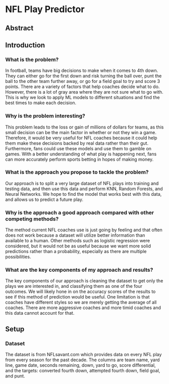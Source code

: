 # NFL Play Predictor

## Abstract

## Introduction
### What is the problem?
In football, teams have big decisions to make when it comes to 4th down. They can either go for the first down and risk turning the ball over, punt the ball to the other team further away, or go for a field goal to try and score 3 points. There are a variety of factors that help coaches decide what to do. However, there is a lot of gray area where they are not sure what to go with. This is why we look to apply ML models to different situations and find the best times to make each decision.

### Why is the problem interesting?
This problem leads to the loss or gain of millions of dollars for teams, as this small decision can be the main factor in whether or not they win a game. Therefore, it would be very useful for NFL coaches because it could help them make these decisions backed by real data rather than their gut. Furthermore, fans could use these models and use them to gamble on games. With a better understanding of what play is happening next, fans can more accurately perform sports betting in hopes of making money.

### What is the approach you propose to tackle the problem?
Our approach is to split a very large dataset of NFL plays into training and testing data, and then use this data and perform KNN, Random Forests, and Neural Networks. We hope to find the model that works best with this data, and allows us to predict a future play.

### Why is the approach a good approach compared with other competing methods?
The method current NFL coaches use is just going by feeling and that often does not work because a dataset will utilize better information than available to a human. Other methods such as logistic regression were considered, but it would not be as useful because we want more solid predictions rather than a probability, especially as there are multiple possibilities.

### What are the key components of my approach and results?
The key components of our approach is cleaning the dataset to get only the plays we are interested in, and classifying them as one of the four outcomes. We will likely hone in on the accuracy scores of the results to see if this method of prediction would be useful. One limitation is that coaches have different styles so we are merely getting the average of all coaches. There are more aggressive coaches and more timid coaches and this data cannot account for that.

## Setup
### Dataset
The dataset is from NFLsavant.com which provides data on every NFL play from every season for the past decade. The columns are team name, yard line, game date, seconds remaining, down, yard to go, score differential, and the targets: converted fourth down, attempted fourth down, field goal, and punt.  
